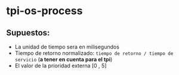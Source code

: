 # tpi-os-process


## Supuestos:

- La unidad de tiempo sera en milisegundos
- Tiempo de retorno normalizado: ```tiempo de retorno / tiempo de servicio``` (**a tener en cuenta para el tpi**)
- El valor de la prioridad externa [0 , 5]

